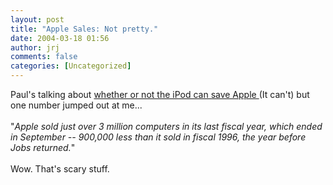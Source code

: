 ```yaml
---
layout: post
title: "Apple Sales: Not pretty."
date: 2004-03-18 01:56
author: jrj
comments: false
categories: [Uncategorized]
---
```

Paul's talking about <a href="http://www.internet-nexus.com/2004_03_14_archive.htm#107958226141307631" target="_blank">whether or not the iPod can save Apple </a>(It can't) but one number jumped out at me...
<br />
<br />"*Apple sold just over 3 million computers in its last fiscal year, which ended in September -- 900,000 less than it sold in fiscal 1996, the year before Jobs returned.*"
<br />
<br />Wow. That's scary stuff.
